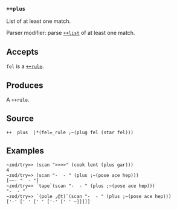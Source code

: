 
### `++plus`

List of at least one match.

Parser modifier: parse [`++list`]() of at least one match.

Accepts
-------

`fel` is a [`++rule`]().

Produces
--------

A `++rule`.

Source
------

    ++  plus  |*(fel=_rule ;~(plug fel (star fel)))

Examples
--------
    
    ~zod/try=> (scan ">>>>" (cook lent (plus gar)))
    4
    ~zod/try=> (scan "-  - " (plus ;~(pose ace hep)))
    [~~- "  - "]
    ~zod/try=> `tape`(scan "-  - " (plus ;~(pose ace hep)))
    "-  - "
    ~zod/try=> `(pole ,@t)`(scan "-  - " (plus ;~(pose ace hep)))
    ['-' [' ' [' ' ['-' [' ' ~]]]]]


